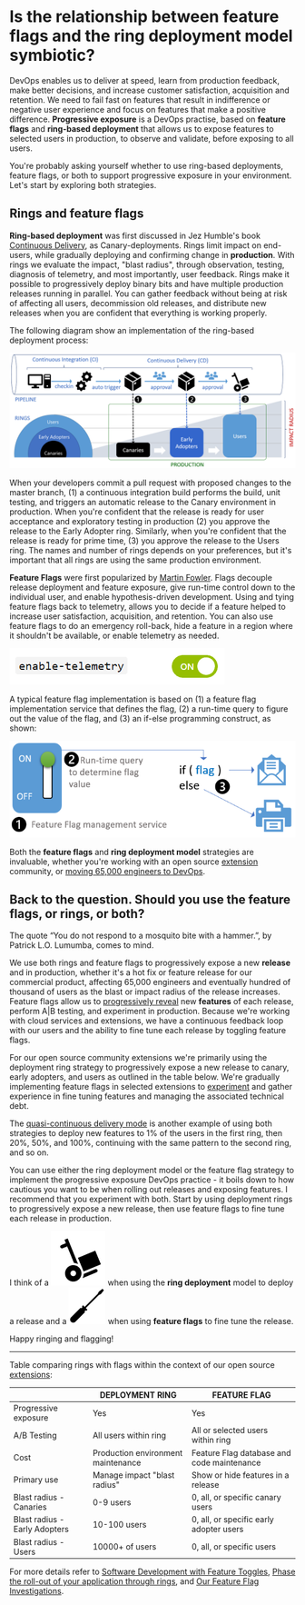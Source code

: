 # Is the relationship between feature flags and the ring deployment model symbiotic?

DevOps enables us to deliver at speed, learn from production feedback, make better decisions, and increase customer satisfaction, acquisition and retention. We need to fail fast on features that result in indifference or negative user experience and focus on features that make a positive difference. **Progressive exposure** is a DevOps practise, based on **feature flags** and **ring-based deployment** that allows us to expose features to selected users in production, to observe and validate, before exposing to all users.

You're probably asking yourself whether to use ring-based deployments, feature flags, or both to support progressive exposure in your environment. Let's start by exploring both strategies.

## Rings and feature flags

**Ring-based deployment** was first discussed in Jez Humble's book [Continuous Delivery](https://www.continuousdelivery.com/), as Canary-deployments. Rings limit impact on end-users, while gradually deploying and confirming change in **production**. With rings we evaluate the impact, "blast radius", through observation, testing, diagnosis of telemetry, and most importantly, user feedback. Rings make it possible to progressively deploy binary bits and have multiple production releases running in parallel. You can gather feedback without being at risk of affecting all users, decommission old releases, and distribute new releases when you are confident that everything is working properly.

The following diagram show an implementation of the ring-based deployment process:

![Ring-based deployment process](_img/rings-or-feature-flags/ring-based-deployment.png)

When your developers commit a pull request with proposed changes to the master branch, (1) a continuous integration build performs the build, unit testing, and triggers an automatic release to the Canary environment in production. When you're confident that the release is ready for user acceptance and exploratory testing in production (2) you approve the release to the Early Adopter ring. Similarly, when you're confident that the release is ready for prime time, (3) you approve the release to the Users ring. The names and number of rings depends on your preferences, but it's important that all rings are using the same production environment.

**Feature Flags** were first popularized by [Martin Fowler](https://martinfowler.com/bliki/FeatureToggle.html). Flags decouple release deployment and feature exposure, give run-time control down to the individual user, and enable hypothesis-driven development. Using and tying feature flags back to telemetry, allows you to decide if a feature helped to increase user satisfaction, acquisition, and retention. You can also use feature flags to do an emergency roll-back, hide a feature in a region where it shouldn't be available, or enable telemetry as needed.

![Feature flags](_img/rings-or-feature-flags/FF-switch.png)

A typical feature flag implementation is based on (1) a feature flag implementation service that defines the flag, (2) a run-time query to figure out the value of the flag, and (3) an if-else programming construct, as shown:

![Feature flags](_img/rings-or-feature-flags/feature-flags.png)

Both the **feature flags** and **ring deployment model** strategies are invaluable, whether you're working with an open source [extension](https://aka.ms/vsarsolutions#Extensions) community, or [moving 65,000 engineers to DevOps](https://aka.ms/devops).

## Back to the question. Should you use the feature flags, or rings, or both?

The quote “You do not respond to a mosquito bite with a hammer.”, by Patrick L.O. Lumumba, comes to mind.

We use both rings and feature flags to progressively expose a new **release** and in production, whether it's a hot fix or feature release for our commercial product, affecting 65,000 engineers and eventually hundred of thousand of users as the blast or impact radius of the release increases. Feature flags allow us to [progressively reveal](https://youtu.be/ed3ziUDq_n0) new **features** of each release, perform A|B testing, and experiment in production. Because we're working with cloud services and extensions, we have a continuous feedback loop with our users and the ability to fine tune each release by toggling feature flags.

For our open source community extensions we're primarily using the deployment ring strategy to progressively expose a new release to canary, early adopters, and users as outlined in the table below. We're gradually implementing feature flags in selected extensions to [experiment](https://blogs.msdn.microsoft.com/visualstudioalmrangers/tag/launchdarkly/) and gather experience in fine tuning features and managing the associated technical debt.

The [quasi-continuous delivery mode](https://code.facebook.com/posts/270314900139291/rapid-release-at-massive-scale/) is another example of using both strategies to deploy new features to 1% of the users in the first ring, then 20%, 50%, and 100%, continuing with the same pattern to the second ring, and so on.

You can use either the ring deployment model or the feature flag strategy to implement the progressive exposure DevOps practice - it boils down to how cautious you want to be when rolling out releases and exposing features. I recommend that you experiment with both. Start by using deployment rings to progressively expose a new release, then use feature flags to fine tune each release in production.

I think of a ![Trolley](_img/rings-or-feature-flags/Trolley.png) when using the **ring deployment** model to deploy a release and a ![Small screw driver](_img/rings-or-feature-flags/ScrewDriver.png) when using **feature flags** to fine tune the release.

Happy ringing and flagging!

---

Table comparing rings with flags within the context of our open source [extensions](https://aka.ms/vsarsolutions#Extensions):

|     |DEPLOYMENT RING|FEATURE FLAG|
|-----|---------------|------------|
|Progressive exposure|Yes|Yes|
|A/B Testing|All users within ring|All or selected users within ring|
|Cost|Production environment maintenance|Feature Flag database and code maintenance|
|Primary use|Manage impact "blast radius"|Show or hide features in a release|
|Blast radius - Canaries|0-9 users|0, all, or specific canary users|
|Blast radius - Early Adopters|10-100 users|0, all, or specific early adopter users|
|Blast radius - Users|10000+ of users|0, all, or specific users|

For more details refer to [Software Development with Feature Toggles](https://msdn.microsoft.com/en-ca/magazine/dn683796.aspx), [Phase the roll-out of your application through rings](https://docs.microsoft.com/en-us/vsts/articles/phase-rollout-with-rings), and [Our Feature Flag Investigations](https://blogs.msdn.microsoft.com/visualstudioalmrangers/tag/launchdarkly/).
